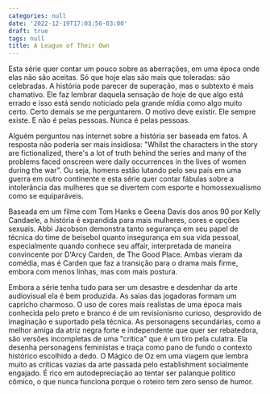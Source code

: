 ```yaml
---
categories: null
date: '2022-12-19T17:03:56-03:00'
draft: true
tags: null
title: A League of Their Own
---
```


Esta série quer contar um pouco sobre as aberrações, em uma época onde elas não são aceitas. Só que hoje elas são mais que toleradas: são celebradas. A história pode parecer de superação, mas o subtexto é mais chamativo. Ele faz lembrar daquela sensação de hoje de que algo está errado e isso está sendo noticiado pela grande mídia como algo muito certo. Certo demais se me perguntarem. O motivo deve existir. Ele sempre existe. E não é pelas pessoas. Nunca é pelas pessoas.

Alguém perguntou nas internet sobre a história ser baseada em fatos. A resposta não poderia ser mais insidiosa: "Whilst the characters in the story are fictionalized, there's a lot of truth behind the series and many of the problems faced onscreen were daily occurrences in the lives of women during the war". Ou seja, homens estão lutando pelo seu país em uma guerra em outro continente e esta série quer contar fábulas sobre a intolerância das mulheres que se divertem com esporte e homossexualismo como se equiparáveis.

Baseada em um filme com Tom Hanks e Geena Davis dos anos 90 por Kelly Candaele, a história é expandida para mais mulheres, cores e opções sexuais. Abbi Jacobson demonstra tanto segurança em seu papel de técnica do time de beisebol quanto insegurança em sua vida pessoal, especialmente quando conhece seu affair, interpretada de maneira convincente por D'Arcy Carden, de The Good Place. Ambas vieram da comédia, mas é Carden que faz a transição para o drama mais firme, embora com menos linhas, mas com mais postura.

Embora a série tenha tudo para ser um desastre e desdenhar da arte audiovisual ela é bem produzida. As saias das jogadoras formam um capricho charmoso. O uso de cores mais realistas de uma época mais conhecida pelo preto e branco é de um revisionismo curioso, desprovido de imaginação e suportado pela técnica. As personagens secundárias, como a melhor amiga da atriz negra forte e independente que quer ser rebatedora, são versões incompletas de uma "crítica" que é um tiro pela culatra. Ela desenha personagens feministas e traça como pano de fundo o contexto histórico escolhido a dedo. O Mágico de Oz em uma viagem que lembra muito as críticas vazias da arte passada pelo establishment socialmente engajado. É rico em autodepreciação ao tentar ser palanque político cômico, o que nunca funciona porque o roteiro tem zero senso de humor.
